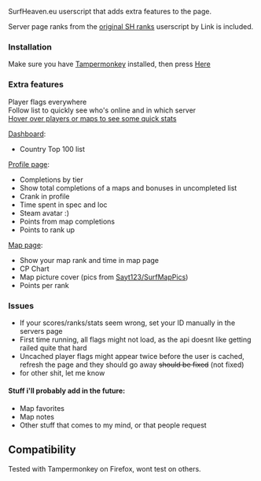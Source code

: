 SurfHeaven.eu userscript that adds extra features to the page.

Server page ranks from the [original SH ranks](https://greasyfork.org/en/scripts/438271-surfheaven-ranks) userscript by Link is included.

### Installation
Make sure you have [Tampermonkey](https://www.tampermonkey.net/) installed, then press [Here](https://iloveur.mom/i/sh.user.js)

### Extra features

Player flags everywhere  
Follow list to quickly see who's online and in which server  
[Hover over players or maps to see some quick stats](https://iloveur.mom/i/cVjDAG3sWS.gif)

[Dashboard](https://user-images.githubusercontent.com/1765167/220739743-3b09984d-fc90-498c-a8f7-bba4e943341d.png):
 - Country Top 100 list

[Profile page](https://user-images.githubusercontent.com/1765167/220740185-802ba381-c9b9-4afa-9bae-938ba87e3e19.png):
 - Completions by tier
 - Show total completions of a maps and bonuses in uncompleted list 
 - Crank in profile  
 - Time spent in spec and loc  
 - Steam avatar :)
 - Points from map completions
 - Points to rank up

[Map page](https://iloveur.mom/i/M7NRwfPCUE.jpg):
 - Show your map rank and time in map page  
 - CP Chart
 - Map picture cover (pics from [Sayt123/SurfMapPics](https://github.com/Sayt123/SurfMapPics))
 - Points per rank

### Issues
 - If your scores/ranks/stats seem wrong, set your ID manually in the servers page
 - First time running, all flags might not load, as the api doesnt like getting railed quite that hard
 - Uncached player flags might appear twice before the user is cached, refresh the page and they should go away ~~should be fixed~~ (not fixed)
 - for other shit, let me know

#### Stuff i'll probably add in the future:
 - Map favorites
 - Map notes
 - Other stuff that comes to my mind, or that people request

 ## Compatibility
 Tested with Tampermonkey on Firefox, wont test on others.

